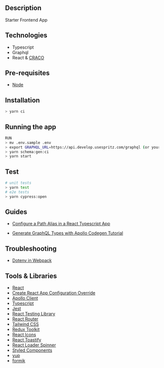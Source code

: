 ## Description

Starter Frontend App

## Technologies
- Typescript
- Graphql
- React & [CRACO](https://github.com/dilanx/craco)

## Pre-requisites
- [Node](https://nodejs.org/en/download/)

## Installation

```bash
> yarn ci
```

## Running the app

```bash
RUN
> mv .env.sample .env
> export GRAPHQL_URL=https://api.develop.usespritz.com/graphql (or your gQL endpoint)
> yarn schema:gen:ci   
> yarn start 

```

## Test

```bash
# unit tests
> yarn test
# e2e tests
> yarn cypress:open
```

## Guides

* [Configure a Path Alias in a React Typescript App](https://plusreturn.com/blog/how-to-configure-a-path-alias-in-a-react-typescript-app-for-cleaner-imports/)

* [Generate GraphQL Types with Apollo Codegen Tutorial](https://www.apollographql.com/blog/tooling/apollo-codegen/typescript-graphql-code-generator-generate-graphql-types/)

## Troubleshooting
 
* [Dotenv in Webpack](https://github.com/mrsteele/dotenv-webpack)


## Tools & Libraries
  * [React](https://reactjs.org/)
  * [Create React App Configuration Override](https://github.com/dilanx/craco)
  * [Apollo Client](https://www.apollographql.com/docs/react/)
  * [Typescript](https://www.typescriptlang.org/)
  * [Jest](https://jestjs.io/)
  * [React Testing Library](https://testing-library.com/docs/react-testing-library/intro/)
  * [React Router](https://reacttraining.com/react-router/web/guides/quick-start)
  * [Tailwind CSS](https://tailwindcss.com/)
  * [Redux Toolkit](https://redux-toolkit.js.org/)
  * [React Icons](https://react-icons.github.io/react-icons/)
  * [React Toastify](https://fkhadra.github.io/react-toastify/introduction)
  * [React Loader Spinner](https://www.npmjs.com/package/react-loader-spinner)
  * [Styled Components](https://styled-components.com/)
  * [yup](https://github.com/jquense/yup)
  * [formik](https://formik.org/docs/overview)

